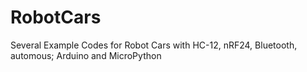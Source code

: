 # RobotCars
Several Example Codes for Robot Cars with HC-12, nRF24, Bluetooth, automous; Arduino and MicroPython
